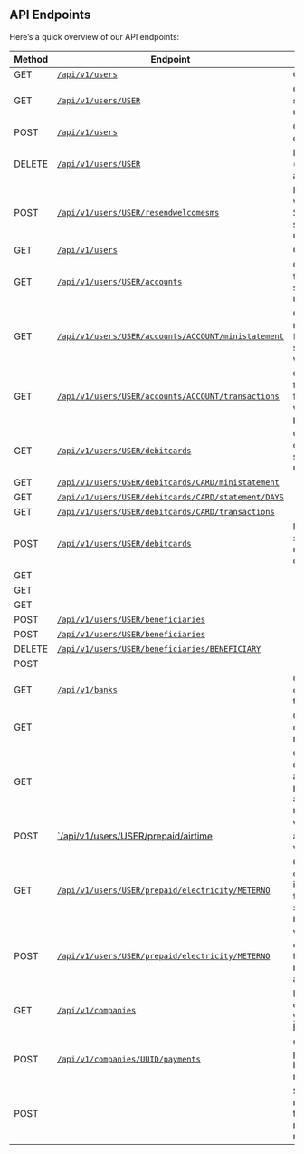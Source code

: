 ## API Endpoints

Here’s a quick overview of our API endpoints:

Method | Endpoint | Usage | Returns
------ | -------- | ----- | -------
GET | <a href="#get-all-users-customers">`/api/v1/users`</a> | Gets users | users
GET | <a href="#get-a-specific-user">`/api/v1/users/USER`</a> | Gets specified user | user
POST | <a href="#create-a-customer">`/api/v1/users`</a> | Create a customer | user
DELETE | <a href="#delete-a-customer">`/api/v1/users/USER`</a> | Deletes (tombstones) a customer |
POST | <a href="#resend-welcome-sms">`/api/v1/users/USER/resendwelcomesms`</a> | Resend the welcome SMS to the specified user | user
GET | <a href="#search-users-customers">`/api/v1/users`</a> | Gets users | users
GET | <a href="#listing-wallets-for-a-user">`/api/v1/users/USER/accounts`</a> | Get wallets for the specified user | wallets
GET | <a href="#fetching-a-mini-statement-for-a-users-wallet">`/api/v1/users/USER/accounts/ACCOUNT/ministatement`</a> | Gets a ministatement for the specified wallet | transactions
GET | <a href="#listing-transactions-for-a-users-wallet">`/api/v1/users/USER/accounts/ACCOUNT/transactions`</a> | Gets the transactions for the wallet which can be paginated | transactions
GET | <a href="#list-debit-cards-allocated-to-a-user">`/api/v1/users/USER/debitcards`</a> | Gets debit cards for the specified user | debitcards
GET | <a href="#fetch-mini-statement-for-a-debit-card">`/api/v1/users/USER/debitcards/CARD/ministatement`</a> |  |
GET | <a href="#fetch-statement-for-a-debit-card">`/api/v1/users/USER/debitcards/CARD/statement/DAYS`</a> | |
GET | <a href="#fetch-transaction-history-for-a-debit-card">`/api/v1/users/USER/debitcards/CARD/transactions`</a> | |
POST | <a href="#issue-a-debit-card">`/api/v1/users/USER/debitcards`</a> | Issues the specified user a debitcard | debitcard
GET | <a href="#fetch-mini-statement-for-a-debit-card"></a> |  |
GET | <a href="#fetch-statement-for-a-debit-card"></a> |  |
GET | <a href="#report-debit-card-as-being-lost-stolen"></a> |  |
POST | <a href="#list-beneficiaries-for-a-user">`/api/v1/users/USER/beneficiaries`</a> |  |
POST | <a href="#create-beneficiary">`/api/v1/users/USER/beneficiaries`</a> |  |
DELETE | <a href="#delete-beneficiary">`/api/v1/users/USER/beneficiaries/BENEFICIARY`</a> |  |
POST | <a href="#pay-a-beneficiary"></a> |  |
GET | <a href="#list-banks-for-use-when-creating-a-beneficiary">`/api/v1/banks`</a> | Get banks configured on the platform | banks
GET | <a href="#list-mobile-networks"></a> | Gets the list of mobile networks | networks
GET | <a href="#list-available-vouchers-for-a-network"></a> | Gets the list of vouchers available for purchase on a given network | vouchers
POST | <a href="#vend-an-airtime-voucher">`/api/v1/users/USER/prepaid/airtime</a> | Vends an airtime voucher | voucher
GET | <a href="#lookup-electricity-customer-information">`/api/v1/users/USER/prepaid/electricity/METERNO`</a> | Gets customer information for the specified meter number | meterinfo
POST | <a href="#vend-electricity-sts-token">`/api/v1/users/USER/prepaid/electricity/METERNO`</a> | Vends electricity for the specified meter number and amount | ststokens
GET | <a href="#get-all-companies-customers">`/api/v1/companies`</a> | List companies your agency has access to | companies
POST | <a href="#create-payments-for-release">`/api/v1/companies/UUID/payments`</a> | Create a payment batch for release | companypayments
POST | <a href="#sms-messaging"></a> | Sends a SMS message to the specified mobile numbers |
